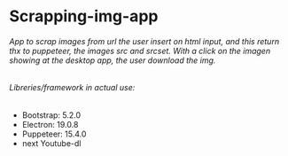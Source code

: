 # Scrapping-img-app

###### App to scrap images from url the user insert on html input, and this return thx to puppeteer, the images src and srcset. With a click on the imagen showing at the desktop app, the user download the img.

###### Libreries/framework in actual use:
  - Bootstrap: 5.2.0 
  - Electron: 19.0.8 
  - Puppeteer: 15.4.0
  - next Youtube-dl